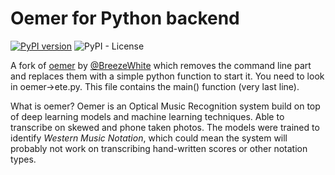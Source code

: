 # Oemer for Python backend

[![PyPI version](https://badge.fury.io/py/oemer.svg)](https://badge.fury.io/py/oemer)
![PyPI - License](https://img.shields.io/github/license/c3l3rNO/oemer-for-python-backend/blob/main/LICENSE)

A fork of [oemer](https://github.com/BreezeWhite/oemer) by [@BreezeWhite](https://github.com/BreezeWhite/) which removes the command line part and replaces them with a simple python function to start it. You need to look in oemer->ete.py. 
This file contains the main() function (very last line). 

What is oemer?
Oemer is an Optical Music Recognition system build on top of deep learning models and machine learning techniques.
Able to transcribe on skewed and phone taken photos. The models were trained to identify *Western Music Notation*, which could mean the system will probably not work on transcribing hand-written scores or other notation types.
